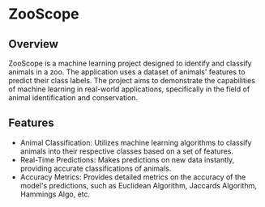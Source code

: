 # ZooScope

## Overview
ZooScope is a machine learning project designed to identify and classify animals in a zoo. The application uses a dataset of animals' features to predict their class labels. The project aims to demonstrate the capabilities of machine learning in real-world applications, specifically in the field of animal identification and conservation.

## Features
- Animal Classification: Utilizes machine learning algorithms to classify animals into their respective classes based on a set of features.
- Real-Time Predictions: Makes predictions on new data instantly, providing accurate classifications of animals.
- Accuracy Metrics: Provides detailed metrics on the accuracy of the model's predictions, such as Euclidean Algorithm, Jaccards Algorithm, Hammings Algo, etc.


